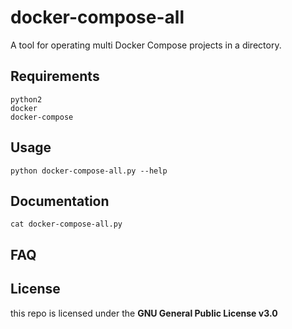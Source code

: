 # docker-compose-all

A tool for operating multi Docker Compose projects in a directory.

## Requirements
	
	python2
	docker
	docker-compose

## Usage

	python docker-compose-all.py --help

## Documentation

	cat docker-compose-all.py

## FAQ


## License

this repo is licensed under the **GNU General Public License v3.0**

